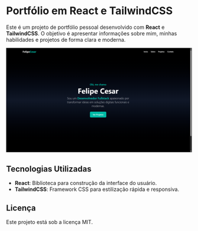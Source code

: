 # Portfólio em React e TailwindCSS

Este é um projeto de portfólio pessoal desenvolvido com **React** e **TailwindCSS**. O objetivo é apresentar informações sobre mim, minhas habilidades e projetos de forma clara e moderna.

![Exemplo de execução](/image/image.png)

## Tecnologias Utilizadas
- **React**: Biblioteca para construção da interface do usuário.
- **TailwindCSS**: Framework CSS para estilização rápida e responsiva.

## Licença
Este projeto está sob a licença MIT.